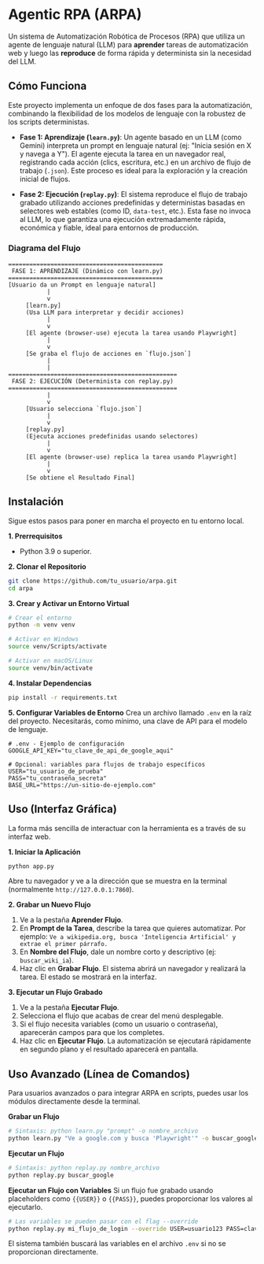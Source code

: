 # Agentic RPA (ARPA)

Un sistema de Automatización Robótica de Procesos (RPA) que utiliza un agente de lenguaje natural (LLM) para **aprender** tareas de automatización web y luego las **reproduce** de forma rápida y determinista sin la necesidad del LLM.

## Cómo Funciona

Este proyecto implementa un enfoque de dos fases para la automatización, combinando la flexibilidad de los modelos de lenguaje con la robustez de los scripts deterministas.

*   **Fase 1: Aprendizaje (`learn.py`)**: Un agente basado en un LLM (como Gemini) interpreta un prompt en lenguaje natural (ej: "Inicia sesión en X y navega a Y"). El agente ejecuta la tarea en un navegador real, registrando cada acción (clics, escritura, etc.) en un archivo de flujo de trabajo (`.json`). Este proceso es ideal para la exploración y la creación inicial de flujos.

*   **Fase 2: Ejecución (`replay.py`)**: El sistema reproduce el flujo de trabajo grabado utilizando acciones predefinidas y deterministas basadas en selectores web estables (como ID, `data-test`, etc.). Esta fase no invoca al LLM, lo que garantiza una ejecución extremadamente rápida, económica y fiable, ideal para entornos de producción.

### Diagrama del Flujo

```text
============================================
 FASE 1: APRENDIZAJE (Dinámico con learn.py)
============================================
[Usuario da un Prompt en lenguaje natural]
           |
           v
     [learn.py]
     (Usa LLM para interpretar y decidir acciones)
           |
           v
     [El agente (browser-use) ejecuta la tarea usando Playwright]
           |
           v
     [Se graba el flujo de acciones en `flujo.json`]
           |
           |
================================================
 FASE 2: EJECUCIÓN (Determinista con replay.py)
================================================
           |
           v
     [Usuario selecciona `flujo.json`]
           |
           v
     [replay.py]
     (Ejecuta acciones predefinidas usando selectores)
           |
           v
     [El agente (browser-use) replica la tarea usando Playwright]
           |
           v
     [Se obtiene el Resultado Final]
```

## Instalación

Sigue estos pasos para poner en marcha el proyecto en tu entorno local.

**1. Prerrequisitos**
*   Python 3.9 o superior.

**2. Clonar el Repositorio**
```bash
git clone https://github.com/tu_usuario/arpa.git
cd arpa
```

**3. Crear y Activar un Entorno Virtual**
```bash
# Crear el entorno
python -m venv venv

# Activar en Windows
source venv/Scripts/activate

# Activar en macOS/Linux
source venv/bin/activate
```

**4. Instalar Dependencias**
```bash
pip install -r requirements.txt
```

**5. Configurar Variables de Entorno**
Crea un archivo llamado `.env` en la raíz del proyecto. Necesitarás, como mínimo, una clave de API para el modelo de lenguaje.

```env
# .env - Ejemplo de configuración
GOOGLE_API_KEY="tu_clave_de_api_de_google_aqui"

# Opcional: variables para flujos de trabajo específicos
USER="tu_usuario_de_prueba"
PASS="tu_contraseña_secreta"
BASE_URL="https://un-sitio-de-ejemplo.com"
```

## Uso (Interfaz Gráfica)

La forma más sencilla de interactuar con la herramienta es a través de su interfaz web.

**1. Iniciar la Aplicación**
```bash
python app.py
```
Abre tu navegador y ve a la dirección que se muestra en la terminal (normalmente `http://127.0.0.1:7860`).

**2. Grabar un Nuevo Flujo**
1.  Ve a la pestaña **Aprender Flujo**.
2.  En **Prompt de la Tarea**, describe la tarea que quieres automatizar. Por ejemplo: `Ve a wikipedia.org, busca 'Inteligencia Artificial' y extrae el primer párrafo.`
3.  En **Nombre del Flujo**, dale un nombre corto y descriptivo (ej: `buscar_wiki_ia`).
4.  Haz clic en **Grabar Flujo**. El sistema abrirá un navegador y realizará la tarea. El estado se mostrará en la interfaz.

**3. Ejecutar un Flujo Grabado**
1.  Ve a la pestaña **Ejecutar Flujo**.
2.  Selecciona el flujo que acabas de crear del menú desplegable.
3.  Si el flujo necesita variables (como un usuario o contraseña), aparecerán campos para que los completes.
4.  Haz clic en **Ejecutar Flujo**. La automatización se ejecutará rápidamente en segundo plano y el resultado aparecerá en pantalla.

## Uso Avanzado (Línea de Comandos)

Para usuarios avanzados o para integrar ARPA en scripts, puedes usar los módulos directamente desde la terminal.

**Grabar un Flujo**
```bash
# Sintaxis: python learn.py "prompt" -o nombre_archivo
python learn.py "Ve a google.com y busca 'Playwright'" -o buscar_google
```

**Ejecutar un Flujo**
```bash
# Sintaxis: python replay.py nombre_archivo
python replay.py buscar_google
```

**Ejecutar un Flujo con Variables**
Si un flujo fue grabado usando placeholders como `{{USER}}` o `{{PASS}}`, puedes proporcionar los valores al ejecutarlo.

```bash
# Las variables se pueden pasar con el flag --override
python replay.py mi_flujo_de_login --override USER=usuario123 PASS=claveSecreta456
```
El sistema también buscará las variables en el archivo `.env` si no se proporcionan directamente.